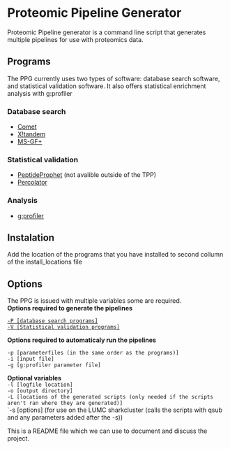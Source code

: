 Proteomic Pipeline Generator
============================

Proteomic Pipeline generator is a command line script that generates multiple pipelines for use with proteomics data.

## Programs
The PPG currently uses two types of software: database search software, and statistical validation software. It also offers statistical enrichment analysis with g:profiler

### Database search
  * [Comet](http://comet-ms.sourceforge.net/)
  * [X!tandem](https://www.thegpm.org/tandem/)
  * [MS-GF+](https://omics.pnl.gov/software/ms-gf)
  
### Statistical validation
  * [PeptideProphet](https://sourceforge.net/projects/sashimi/files/Trans-Proteomic%20Pipeline%20%28TPP%29/) (not avalible outside of the TPP)
  * [Percolator](https://github.com/percolator/percolator/wiki)

### Analysis
 * [g:profiler](https://biit.cs.ut.ee/gprofiler/page/docs)

## Instalation
Add the location of the programs that you have installed to second collumn of the install_locations file

## Options
The PPG is issued with multiple variables some are required.  
**Options required to generate the pipelines**

[`-P [database search programs]`](https://github.com/pieterklap/Pipeline#database-search)  
[`-V [Statistical validation programs]`](https://github.com/pieterklap/Pipeline#statistical-validation)  

**Options required to automaticaly run the pipelines**

`-p [parameterfiles (in the same order as the programs)]`  
`-i [input file]`  
`-g [g:profiler parameter file]`  

**Optional variables**  
`-l [logfile location]`   
`-o [output directory]`  
`-L [locations of the generated scripts (only needed if the scripts aren't ran where they are generated)]`  
`-s [options] (for use on the LUMC sharkcluster (calls the scripts with qsub and any parameters added after the -s))

This is a README file which we can use to document and discuss the project.
